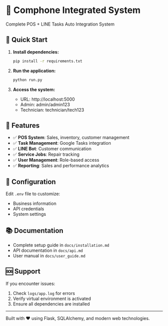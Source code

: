 # 🎯 Comphone Integrated System

Complete POS + LINE Tasks Auto Integration System

## 🚀 Quick Start

1. **Install dependencies:**
   ```bash
   pip install -r requirements.txt
   ```

2. **Run the application:**
   ```bash
   python run.py
   ```

3. **Access the system:**
   - URL: http://localhost:5000
   - Admin: admin/admin123
   - Technician: technician/tech123

## 📱 Features

- ✅ **POS System**: Sales, inventory, customer management
- ✅ **Task Management**: Google Tasks integration
- ✅ **LINE Bot**: Customer communication
- ✅ **Service Jobs**: Repair tracking
- ✅ **User Management**: Role-based access
- ✅ **Reporting**: Sales and performance analytics

## 🔧 Configuration

Edit `.env` file to customize:
- Business information
- API credentials
- System settings

## 📚 Documentation

- Complete setup guide in `docs/installation.md`
- API documentation in `docs/api.md`
- User manual in `docs/user_guide.md`

## 🆘 Support

If you encounter issues:
1. Check `logs/app.log` for errors
2. Verify virtual environment is activated
3. Ensure all dependencies are installed

---

Built with ❤️ using Flask, SQLAlchemy, and modern web technologies.
